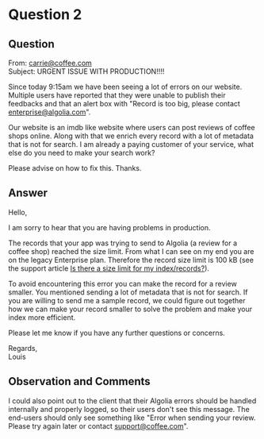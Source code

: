 # Question 2

## Question

From: carrie@coffee.com\
Subject: URGENT ISSUE WITH PRODUCTION!!!!

Since today 9:15am we have been seeing a lot of errors on our website. Multiple users have reported that they were unable to publish their feedbacks and that an alert box with "Record is too big, please contact enterprise@algolia.com".

Our website is an imdb like website where users can post reviews of coffee shops online. Along with that we enrich every record with a lot of metadata that is not for search. I am already a paying customer of your service, what else do you need to make your search work?

Please advise on how to fix this. Thanks.

## Answer

Hello,

I am sorry to hear that you are having problems in production.

The records that your app was trying to send to Algolia (a review for a coffee shop) reached the size limit. From what I can see on my end you are on the legacy Enterprise plan. Therefore the record size limit is 100 kB (see the support article [Is there a size limit for my index/records?](https://support.algolia.com/hc/en-us/articles/4406981897617)).

To avoid encountering this error you can make the record for a review smaller. You mentioned sending a lot of metadata that is not for search. If you are willing to send me a sample record, we could figure out together how we can make your record smaller to solve the problem and make your index more efficient.

Please let me know if you have any further questions or concerns.

Regards,\
Louis

## Observation and Comments

I could also point out to the client that their Algolia errors should be handled internally and properly logged, so their users don't see this message. The end-users should only see something like "Error when sending your review. Please try again later or contact support@coffee.com".
